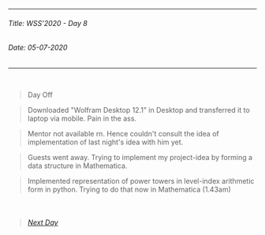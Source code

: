 ----------
###### Title: WSS'2020 - Day 8
###### Date: 05-07-2020
----------
&nbsp;


> Day Off

> Downloaded "Wolfram Desktop 12.1" in Desktop and transferred it to laptop via mobile. Pain in the ass.

> Mentor not available rn. Hence couldn't consult the idea of implementation of last night's idea with him yet.

> Guests went away. Trying to implement my project-idea by forming a data structure in Mathematica.

> Implemented representation of power towers in level-index arithmetic form in python. Trying to do that now in Mathematica (1.43am)


&nbsp;
> ###### [Next Day](Day9.md)

